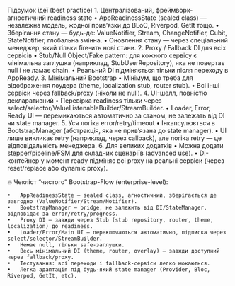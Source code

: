 Підсумок ідеї (best practice)
	1.	Централізований, фреймворк-агностичний readiness state
	•	AppReadinessState (sealed class) — незалежна модель, жодної прив’язки до BLoC, Riverpod, GetIt тощо.
	•	Зберігання стану — будь-де: ValueNotifier, Stream, ChangeNotifier, Cubit, StateNotifier, глобальна змінна.
	•	Оновлення стану — через спеціальний менеджер, який тільки fire-ить нові стани.
	2.	Proxy / Fallback DI для всіх сервісів
	•	Stub/Null Object/Fake pattern: для кожного сервісу є мінімальна заглушка (наприклад, StubUserRepository), яка не повертає null і не ламає chain.
	•	Реальний DI підміняється тільки після переходу в AppReady.
	3.	Мінімальний Bootstrap
	•	Мінімум, що треба для відображення лоудера (theme, localization stub, router stub).
	•	Всі інші сервіси через fallback/proxy (ніколи не null).
	4.	UI-шелл, повністю декларативний
	•	Перевірка readiness тільки через select/selector/ValueListenableBuilder/StreamBuilder.
	•	Loader, Error, Ready UI — перемикаються автоматично за станом, не залежать від DI чи state manager.
	5.	Уся логіка error/retry/timeout
	•	Інкапсулюється в BootstrapManager (абстракція, яка не прив’язана до state manager).
	•	UI лише викликає retry (наприклад, через callback), але логіка retry — це відповідальність менеджера.
	6.	Для великих додатків
	•	Можна додати stepper/pipeline/FSM для складних сценаріїв (advanced use).
	•	DI-контейнер у момент ready підміняє всі proxy на реальні сервіси (через reset/replace або dynamic proxy).


🔥 Чекліст “чистого” Bootstrap-Flow (enterprise-level):

	•	AppReadinessState — sealed class, агностичний, зберігається де завгодно (ValueNotifier/Stream/Notifier).
	•	BootstrapManager — bridge, не залежить від DI/StateManager, відповідає за error/retry/progress.
	•	Proxy DI — завжди через Stub (stub repository, router, theme, localization) до readiness.
	•	Loader/Error/Main UI — переключаються автоматично, підписка через select/selector/StreamBuilder.
	•	Немає null, тільки safe-заглушки.
	•	Весь мінімальний DI (theme, router, overlay) — завжди доступний через fallback/proxy.
	•	Тестування: всі переходи і fallback-сервіси легко мокаються.
	•	Легка адаптація під будь-який state manager (Provider, Bloc, Riverpod, GetIt, etc).

